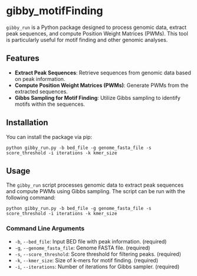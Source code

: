 # gibby_motifFinding

`gibby_run` is a Python package designed to process genomic data, extract peak sequences, and compute Position Weight Matrices (PWMs). This tool is particularly useful for motif finding and other genomic analyses.

## Features

- **Extract Peak Sequences**: Retrieve sequences from genomic data based on peak information.
- **Compute Position Weight Matrices (PWMs)**: Generate PWMs from the extracted sequences.
- **Gibbs Sampling for Motif Finding**: Utilize Gibbs sampling to identify motifs within the sequences.

## Installation

You can install the package via pip:

```
python gibby_run.py -b bed_file -g genome_fasta_file -s score_threshold -i iterations -k kmer_size
```


## Usage

The `gibby_run` script processes genomic data to extract peak sequences and compute PWMs using Gibbs sampling. The script can be run with the following command:

```
python gibby_run.py -b bed_file -g genome_fasta_file -s score_threshold -i iterations -k kmer_size
```


### Command Line Arguments

- `-b`, `--bed_file`: Input BED file with peak information. (required)
- `-g`, `--genome_fasta_file`: Genome FASTA file. (required)
- `-s`, `--score_threshold`: Score threshold for filtering peaks. (required)
- `-k`, `--kmer_size`: Size of k-mers for motif finding. (required)
- `-i`, `--iterations`: Number of iterations for Gibbs sampler. (required)



